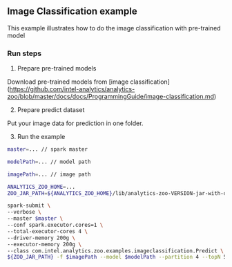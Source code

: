 ## Image Classification example
This example illustrates how to do the image classification with pre-trained model

### Run steps
1. Prepare pre-trained models

Download pre-trained models from [image classification]
(https://github.com/intel-analytics/analytics-zoo/blob/master/docs/docs/ProgrammingGuide/image-classification.md)

2. Prepare predict dataset

Put your image data for prediction in one folder.

3. Run the example

```bash
master=... // spark master

modelPath=... // model path

imagePath=... // image path

ANALYTICS_ZOO_HOME=...
ZOO_JAR_PATH=${ANALYTICS_ZOO_HOME}/lib/analytics-zoo-VERSION-jar-with-dependencies.jar

spark-submit \
--verbose \
--master $master \
--conf spark.executor.cores=1 \
--total-executor-cores 4 \
--driver-memory 200g \
--executor-memory 200g \
--class com.intel.analytics.zoo.examples.imageclassification.Predict \
${ZOO_JAR_PATH} -f $imagePath --model $modelPath --partition 4 --topN 5
```
